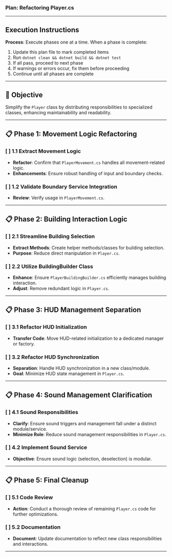 ### Plan: Refactoring Player.cs

---

## Execution Instructions

**Process**: Execute phases one at a time. When a phase is complete:

1. Update this plan file to mark completed items
2. Run `dotnet clean && dotnet build && dotnet test`
3. If all pass, proceed to next phase
4. If warnings or errors occur, fix them before proceeding
5. Continue until all phases are complete

---

## 🎯  Objective

Simplify the `Player` class by distributing responsibilities to specialized classes, enhancing maintainability and readability.

---

## 📋 Phase 1: Movement Logic Refactoring

### **[ ] 1.1 Extract Movement Logic**
- **Refactor**: Confirm that `PlayerMovement.cs` handles all movement-related logic.
- **Enhancements**: Ensure robust handling of input and boundary checks.

### **[ ] 1.2 Validate Boundary Service Integration**
- **Review**: Verify usage in `PlayerMovement.cs`.

---

## 📋 Phase 2: Building Interaction Logic

### **[ ] 2.1 Streamline Building Selection**
- **Extract Methods**: Create helper methods/classes for building selection.
- **Purpose**: Reduce direct manipulation in `Player.cs`.

### **[ ] 2.2 Utilize BuildingBuilder Class**
- **Enhance**: Ensure `PlayerBuildingBuilder.cs` efficiently manages building interaction.
- **Adjust**: Remove redundant logic in `Player.cs`.

---

## 📋 Phase 3: HUD Management Separation

### **[ ] 3.1 Refactor HUD Initialization**
- **Transfer Code**: Move HUD-related initialization to a dedicated manager or factory.

### **[ ] 3.2 Refactor HUD Synchronization**
- **Separation**: Handle HUD synchronization in a new class/module.
- **Goal**: Minimize HUD state management in `Player.cs`.

---

## 📋 Phase 4: Sound Management Clarification

### **[ ] 4.1 Sound Responsibilities**
- **Clarify**: Ensure sound triggers and management fall under a distinct module/service.
- **Minimize Role**: Reduce sound management responsibilities in `Player.cs`.

### **[ ] 4.2 Implement Sound Service**
- **Objective**: Ensure sound logic (selection, deselection) is modular.

---

## 📋 Phase 5: Final Cleanup

### **[ ] 5.1 Code Review**
- **Action**: Conduct a thorough review of remaining `Player.cs` code for further optimizations.

### **[ ] 5.2 Documentation**
- **Document**: Update documentation to reflect new class responsibilities and interactions.

---
